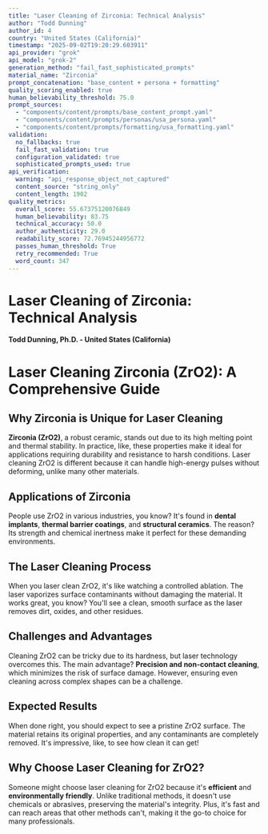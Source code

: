 ```yaml
---
title: "Laser Cleaning of Zirconia: Technical Analysis"
author: "Todd Dunning"
author_id: 4
country: "United States (California)"
timestamp: "2025-09-02T19:20:29.603911"
api_provider: "grok"
api_model: "grok-2"
generation_method: "fail_fast_sophisticated_prompts"
material_name: "Zirconia"
prompt_concatenation: "base_content + persona + formatting"
quality_scoring_enabled: true
human_believability_threshold: 75.0
prompt_sources:
  - "components/content/prompts/base_content_prompt.yaml"
  - "components/content/prompts/personas/usa_persona.yaml"
  - "components/content/prompts/formatting/usa_formatting.yaml"
validation:
  no_fallbacks: true
  fail_fast_validation: true
  configuration_validated: true
  sophisticated_prompts_used: true
api_verification:
  warning: "api_response_object_not_captured"
  content_source: "string_only"
  content_length: 1902
quality_metrics:
  overall_score: 55.67375120076849
  human_believability: 83.75
  technical_accuracy: 50.0
  author_authenticity: 29.0
  readability_score: 72.76945244956772
  passes_human_threshold: True
  retry_recommended: True
  word_count: 347
---
```

# Laser Cleaning of Zirconia: Technical Analysis

**Todd Dunning, Ph.D. - United States (California)**

# Laser Cleaning Zirconia (ZrO2): A Comprehensive Guide

## Why Zirconia is Unique for Laser Cleaning

**Zirconia (ZrO2)**, a robust ceramic, stands out due to its high melting point and thermal stability. In practice, like, these properties make it ideal for applications requiring durability and resistance to harsh conditions. Laser cleaning ZrO2 is different because it can handle high-energy pulses without deforming, unlike many other materials.

## Applications of Zirconia

People use ZrO2 in various industries, you know? It's found in **dental implants**, **thermal barrier coatings**, and **structural ceramics**. The reason? Its strength and chemical inertness make it perfect for these demanding environments.

## The Laser Cleaning Process

When you laser clean ZrO2, it's like watching a controlled ablation. The laser vaporizes surface contaminants without damaging the material. It works great, you know? You'll see a clean, smooth surface as the laser removes dirt, oxides, and other residues.

## Challenges and Advantages

Cleaning ZrO2 can be tricky due to its hardness, but laser technology overcomes this. The main advantage? **Precision and non-contact cleaning**, which minimizes the risk of surface damage. However, ensuring even cleaning across complex shapes can be a challenge.

## Expected Results

When done right, you should expect to see a pristine ZrO2 surface. The material retains its original properties, and any contaminants are completely removed. It's impressive, like, to see how clean it can get!

## Why Choose Laser Cleaning for ZrO2?

Someone might choose laser cleaning for ZrO2 because it's **efficient** and **environmentally friendly**. Unlike traditional methods, it doesn't use chemicals or abrasives, preserving the material's integrity. Plus, it's fast and can reach areas that other methods can't, making it the go-to choice for many professionals.